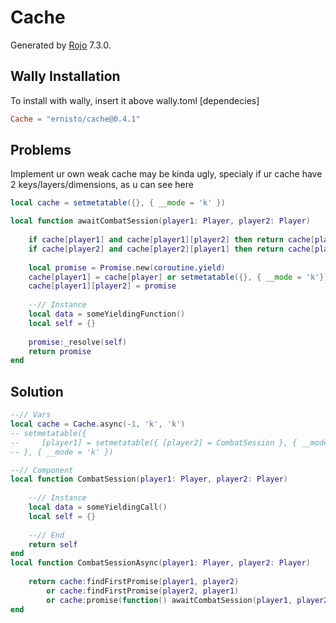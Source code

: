 # Cache
Generated by [Rojo](https://github.com/rojo-rbx/rojo) 7.3.0.

## Wally Installation
To install with wally, insert it above wally.toml [dependecies]
```toml
Cache = "ernisto/cache@0.4.1"
```

## Problems
Implement ur own weak cache may be kinda ugly, specialy if ur cache have 2 keys/layers/dimensions, as u can see here
```lua
local cache = setmetatable({}, { __mode = 'k' })

local function awaitCombatSession(player1: Player, player2: Player)
    
    if cache[player1] and cache[player1][player2] then return cache[player1][player2]:expect() end
    if cache[player2] and cache[player2][player1] then return cache[player2][player2]:expect() end
    
    local promise = Promise.new(coroutine.yield)
    cache[player1] = cache[player] or setmetatable({}, { __mode = 'k'})
    cache[player1][player2] = promise
    
    --// Instance
    local data = someYieldingFunction()
    local self = {}
    
    promise:_resolve(self)
    return promise
end
```

## Solution
```lua
--// Vars
local cache = Cache.async(-1, 'k', 'k')
-- setmetatable({
--     [player1] = setmetatable({ [player2] = CombatSession }, { __mode = 'k' })
-- }, { __mode = 'k' })

--// Component
local function CombatSession(player1: Player, player2: Player)
    
    --// Instance
    local data = someYieldingCall()
    local self = {}
    
    --// End
    return self
end
local function CombatSessionAsync(player1: Player, player2: Player)
    
    return cache:findFirstPromise(player1, player2)
        or cache:findFirstPromise(player2, player1)
        or cache:promise(function() awaitCombatSession(player1, player2) end)
end
```